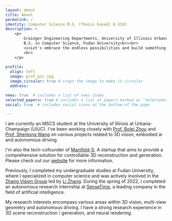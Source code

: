 ```yaml
---
layout: about
title: About
permalink: /
identity: Computer Science M.S. (Thesis based) @ UIUC
description: >
    <p> 
        Grainger Engineering Departments, University of Illinois Urbana-Champaign<br>
        B.S. in Computer Science, Fudan University<br><br>
        <i>Let's embrace the endless possibilities and build something different!</i>
        <br>
    </p>
          
profile:
  align: left
  image: prof_pic.jpg
  image_circular: true # crops the image to make it circular
  address: 

news: true  # includes a list of news items
selected_papers: true # includes a list of papers marked as "selected={true}"
social: true  # includes social icons at the bottom of the page

---
```

I am currently an MSCS student at the University of Illinois at Urbana-Champaign (UIUC). I've been working closely with [Prof. Bolei Zhou](https://boleizhou.github.io/) and [Prof. Shenlong Wang](https://shenlong.web.illinois.edu/) on various projects related to 3D vision, embodied ai and autonomous driving.

I'm also the tech-cofounder of [Manifold-S](https://manifold-s.com/). A startup that aims to provide a comprehensive solution for controllable 3D reconstruction and generation. Please check out our [website](https://manifold-s.com/) for more information.
  
Previously, I completed my undergraduate studies at Fudan University, where I specialized in computer science and was actively involved in the [Zhang Vision Group](https://fudan-zvg.github.io/) led by [Li Zhang](https://www.robots.ox.ac.uk/~lz/). During the spring of 2022, I completed an autonomous research internship at [SenseTime](https://www.sensetime.com/cn), a leading company in the field of artificial intelligence.  

My research interests encompass various areas within 3D vision, multi-view geometry and autonomous driving. I have a strong research experience in 3D scene reconstruction / generation, and neural rendering. 